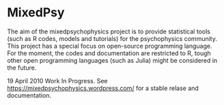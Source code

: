 # MixedPsy
The aim of the mixedpsychophysics project is to provide statistical tools (such as R codes, models and tutorials) for the psychophysics community. This project has a special focus on open-source programming language. For the moment, the codes and documentation are restricted to R, tough other open programming languages (such as Julia) might be considered in the future.

19 April 2010
Work In Progress.
See https://mixedpsychophysics.wordpress.com/ for a stable relase and documentation.
